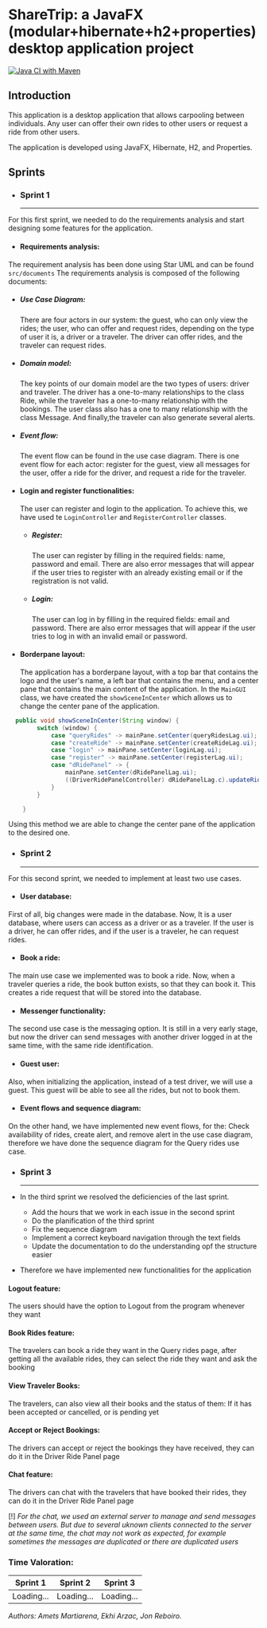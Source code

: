 ShareTrip: a JavaFX (modular+hibernate+h2+properties) desktop application project 
==============================
[![Java CI with Maven](https://github.com/ekhi-arzac/RidesFX/actions/workflows/maven.yml/badge.svg)](https://github.com/ekhi-arzac/RidesFX/actions/workflows/maven.yml)
## Introduction
This application is a desktop application that allows carpooling between individuals. Any user can offer their own rides to other users or request a ride from other users. 

The application is developed using JavaFX, Hibernate, H2, and Properties. 


## Sprints



* ### Sprint 1
  ---

For this first sprint, we needed to do the requirements analysis and start designing some features for the application.

* #### Requirements analysis:
The requirement analysis has been done using Star UML and can be found ```src/documents```        The requirements analysis is composed of the following documents:
* ##### Use Case Diagram: 
    There are four actors in our system: the guest, who can only view the rides; the user, who can offer and request rides, depending on the type of user it is, a driver or a traveler. The driver can offer rides, and the traveler can request rides.
* ##### Domain model: 
  The key points of our domain model are the two types of users: driver and traveler. The driver has a one-to-many relationships to the class Ride, while the traveler has a one-to-many relationship with the bookings. The user class also has a one to many relationship with the class Message. And finally,the traveler can also generate several alerts.
* ##### Event flow: 
  The event flow can be found in the use case diagram. There is one event flow for each actor: register for the guest, view all messages for the user, offer a ride for the driver, and request a ride for the traveler.
* #### Login and register functionalities: 
  The user can register and login to the application. To achieve this, we have used te `LoginController` and `RegisterController` classes.
  * ##### Register:
    The user can register by filling in the required fields: name, password and email. There are also error messages that will appear if the user tries to register with an already existing email or if the registration is not valid.
  * ##### Login:
    The user can log in by filling in the required fields: email and password. There are also error messages that will appear if the user tries to log in with an invalid email or password.
* #### Borderpane layout: 
  The application has a borderpane layout, with a top bar that contains the logo and the user's name, a left bar that contains the menu, and a center pane that contains the main content of the application.
  In the `MainGUI` class, we have created the `showSceneInCenter` which allows us to change the center pane of the application.
```Java
  public void showSceneInCenter(String window) {
        switch (window) {
            case "queryRides" -> mainPane.setCenter(queryRidesLag.ui);
            case "createRide" -> mainPane.setCenter(createRideLag.ui);
            case "login" -> mainPane.setCenter(loginLag.ui);
            case "register" -> mainPane.setCenter(registerLag.ui);
            case "dRidePanel" -> {
                mainPane.setCenter(dRidePanelLag.ui);
                ((DriverRidePanelController) dRidePanelLag.c).updateRides();
            }
        }

    }
  ```
Using this method we are able to change the center pane of the application to the desired one.



* ### Sprint 2
  ---

For this second sprint, we needed to implement at least two use cases.
* #### User database:
First of all, big changes were made in the database. Now, It is a user database, where users can access as a driver or as a traveler. If the user is a driver, he can offer rides, and if the user is a traveler, he can request rides.
* #### Book a ride:
The main use case we implemented was to book a ride. Now, when a traveler queries a ride, the book button exists, so that they can book it. This creates a ride request that will be stored into the database.
* #### Messenger functionality:
The second use case is the messaging option. It is still in a very early stage, but now the driver can send messages with another driver logged in at the same time, with the same ride identification.
* #### Guest user:
Also, when initializing the application, instead of a test driver, we will use a guest. This guest will be able to see all the rides, but not to book them.
* #### Event flows and sequence diagram:
On the other hand, we have implemented new event flows, for the: Check availability of rides, create alert, and remove alert in the use case diagram, therefore we have done the sequence diagram for the Query rides use case.



* ### Sprint 3
  ---

* In the third sprint we resolved the deficiencies of the last sprint.
  - Add the hours that we work in each issue in the second sprint
  - Do the planification of the third sprint 
  - Fix the sequence diagram
  - Implement a correct keyboard navigation through the text fields 
  - Update the documentation to do the understanding opf the structure easier
 


* Therefore we have implemented new functionalities for the application
#### Logout feature:
The users should have the option to Logout from the program whenever they want 

#### Book Rides feature:
The travelers can book a ride they want in the Query rides page, after getting all the available rides, they can select the ride they want and ask the booking

#### View Traveler Books:
The travelers, can also view all their books and the status of them: If it has been accepted or cancelled, or is pending yet

####  Accept or Reject Bookings:
The drivers can accept or reject the bookings they have received, they can do it in the Driver Ride Panel page

#### Chat feature:
The drivers can chat with the travelers that have booked their rides, they can do it in the Driver Ride Panel page

[!] *For the chat, we used an external server to manage and send messages between users. But due to several uknown clients connected to the server at the same time, the chat may not work as expected, 
for example sometimes the messages are duplicated or there are duplicated users*



### Time Valoration:
| Sprint 1   	| Sprint 2   	| Sprint 3   	|
|------------	|------------	|------------	|
| Loading... 	| Loading... 	| Loading... 	|

_Authors: Amets Martiarena, Ekhi Arzac, Jon Reboiro._





